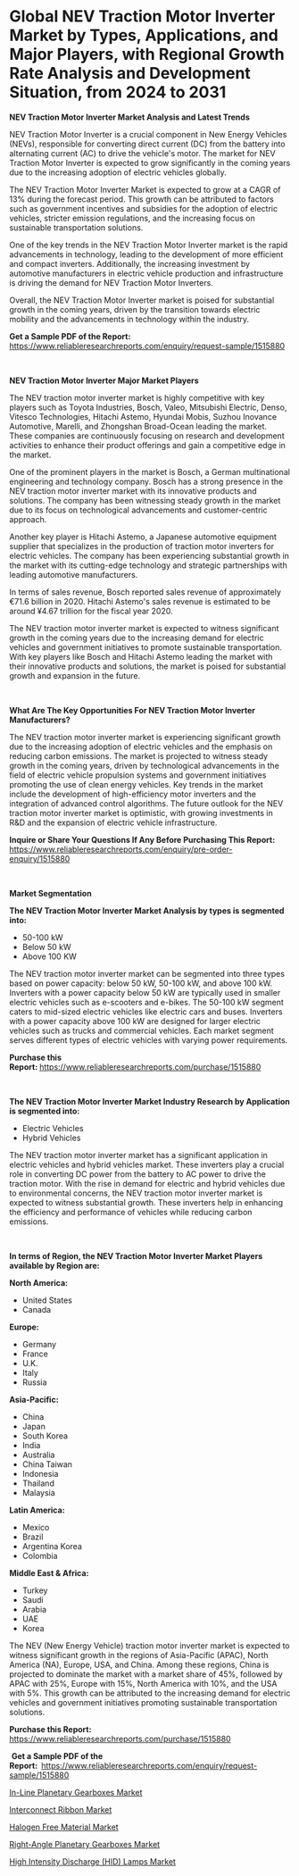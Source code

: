 <p><h1>Global NEV Traction Motor Inverter Market by Types, Applications, and Major Players, with Regional Growth Rate Analysis and Development Situation, from 2024 to 2031</h1></p><p><strong>NEV Traction Motor Inverter Market Analysis and Latest Trends</strong></p>
<p><p>NEV Traction Motor Inverter is a crucial component in New Energy Vehicles (NEVs), responsible for converting direct current (DC) from the battery into alternating current (AC) to drive the vehicle's motor. The market for NEV Traction Motor Inverter is expected to grow significantly in the coming years due to the increasing adoption of electric vehicles globally.</p><p>The NEV Traction Motor Inverter Market is expected to grow at a CAGR of 13% during the forecast period. This growth can be attributed to factors such as government incentives and subsidies for the adoption of electric vehicles, stricter emission regulations, and the increasing focus on sustainable transportation solutions.</p><p>One of the key trends in the NEV Traction Motor Inverter market is the rapid advancements in technology, leading to the development of more efficient and compact inverters. Additionally, the increasing investment by automotive manufacturers in electric vehicle production and infrastructure is driving the demand for NEV Traction Motor Inverters.</p><p>Overall, the NEV Traction Motor Inverter market is poised for substantial growth in the coming years, driven by the transition towards electric mobility and the advancements in technology within the industry.</p></p>
<p><strong>Get a Sample PDF of the Report:&nbsp;</strong> <a href="https://www.reliableresearchreports.com/enquiry/request-sample/1515880">https://www.reliableresearchreports.com/enquiry/request-sample/1515880</a></p>
<p>&nbsp;</p>
<p><strong>NEV Traction Motor Inverter Major Market Players</strong></p>
<p><p>The NEV traction motor inverter market is highly competitive with key players such as Toyota Industries, Bosch, Valeo, Mitsubishi Electric, Denso, Vitesco Technologies, Hitachi Astemo, Hyundai Mobis, Suzhou Inovance Automotive, Marelli, and Zhongshan Broad-Ocean leading the market. These companies are continuously focusing on research and development activities to enhance their product offerings and gain a competitive edge in the market.</p><p>One of the prominent players in the market is Bosch, a German multinational engineering and technology company. Bosch has a strong presence in the NEV traction motor inverter market with its innovative products and solutions. The company has been witnessing steady growth in the market due to its focus on technological advancements and customer-centric approach. </p><p>Another key player is Hitachi Astemo, a Japanese automotive equipment supplier that specializes in the production of traction motor inverters for electric vehicles. The company has been experiencing substantial growth in the market with its cutting-edge technology and strategic partnerships with leading automotive manufacturers.</p><p>In terms of sales revenue, Bosch reported sales revenue of approximately €71.6 billion in 2020. Hitachi Astemo's sales revenue is estimated to be around ¥4.67 trillion for the fiscal year 2020.</p><p>The NEV traction motor inverter market is expected to witness significant growth in the coming years due to the increasing demand for electric vehicles and government initiatives to promote sustainable transportation. With key players like Bosch and Hitachi Astemo leading the market with their innovative products and solutions, the market is poised for substantial growth and expansion in the future.</p></p>
<p>&nbsp;</p>
<p><strong>What Are The Key Opportunities For NEV Traction Motor Inverter Manufacturers?</strong></p>
<p><p>The NEV traction motor inverter market is experiencing significant growth due to the increasing adoption of electric vehicles and the emphasis on reducing carbon emissions. The market is projected to witness steady growth in the coming years, driven by technological advancements in the field of electric vehicle propulsion systems and government initiatives promoting the use of clean energy vehicles. Key trends in the market include the development of high-efficiency motor inverters and the integration of advanced control algorithms. The future outlook for the NEV traction motor inverter market is optimistic, with growing investments in R&D and the expansion of electric vehicle infrastructure.</p></p>
<p><strong>Inquire or Share Your Questions If Any Before Purchasing This Report:</strong> <a href="https://www.reliableresearchreports.com/enquiry/pre-order-enquiry/1515880">https://www.reliableresearchreports.com/enquiry/pre-order-enquiry/1515880</a></p>
<p>&nbsp;</p>
<p><strong>Market Segmentation</strong></p>
<p><strong>The NEV Traction Motor Inverter Market Analysis by types is segmented into:</strong></p>
<p><ul><li>50-100 kW</li><li>Below 50 kW</li><li>Above 100 KW</li></ul></p>
<p><p>The NEV traction motor inverter market can be segmented into three types based on power capacity: below 50 kW, 50-100 kW, and above 100 kW. Inverters with a power capacity below 50 kW are typically used in smaller electric vehicles such as e-scooters and e-bikes. The 50-100 kW segment caters to mid-sized electric vehicles like electric cars and buses. Inverters with a power capacity above 100 kW are designed for larger electric vehicles such as trucks and commercial vehicles. Each market segment serves different types of electric vehicles with varying power requirements.</p></p>
<p><strong>Purchase this Report:&nbsp;</strong><a href="https://www.reliableresearchreports.com/purchase/1515880">https://www.reliableresearchreports.com/purchase/1515880</a></p>
<p>&nbsp;</p>
<p><strong>The NEV Traction Motor Inverter Market Industry Research by Application is segmented into:</strong></p>
<p><ul><li>Electric Vehicles</li><li>Hybrid Vehicles</li></ul></p>
<p><p>The NEV traction motor inverter market has a significant application in electric vehicles and hybrid vehicles market. These inverters play a crucial role in converting DC power from the battery to AC power to drive the traction motor. With the rise in demand for electric and hybrid vehicles due to environmental concerns, the NEV traction motor inverter market is expected to witness substantial growth. These inverters help in enhancing the efficiency and performance of vehicles while reducing carbon emissions.</p></p>
<p>&nbsp;</p>
<p><strong>In terms of Region, the NEV Traction Motor Inverter Market Players available by Region are:</strong></p>
<p>
    <p> <strong> North America: </strong>
        <ul>
            <li>United States</li>
            <li>Canada</li>
        </ul>
        </p> 
    <p> <strong> Europe: </strong>
        <ul>
            <li>Germany</li>
            <li>France</li>
            <li>U.K.</li>
            <li>Italy</li>
            <li>Russia</li>
        </ul>
        </p> 
    <p> <strong> Asia-Pacific: </strong>
        <ul>
            <li>China</li>
            <li>Japan</li>
            <li>South Korea</li>
            <li>India</li>
            <li>Australia</li>
            <li>China Taiwan</li>
            <li>Indonesia</li>
            <li>Thailand</li>
            <li>Malaysia</li>
        </ul>
        </p> 
    <p> <strong> Latin America: </strong>
        <ul>
            <li>Mexico</li>
            <li>Brazil</li>
            <li>Argentina Korea</li>
            <li>Colombia</li>
        </ul>
        </p> 
    <p> <strong> Middle East & Africa: </strong>
        <ul>
            <li>Turkey</li>
            <li>Saudi</li>
            <li>Arabia</li>
            <li>UAE</li>
            <li>Korea</li>
        </ul>
    </p>
    </p>
<p><p>The NEV (New Energy Vehicle) traction motor inverter market is expected to witness significant growth in the regions of Asia-Pacific (APAC), North America (NA), Europe, USA, and China. Among these regions, China is projected to dominate the market with a market share of 45%, followed by APAC with 25%, Europe with 15%, North America with 10%, and the USA with 5%. This growth can be attributed to the increasing demand for electric vehicles and government initiatives promoting sustainable transportation solutions.</p></p>
<p><strong>Purchase this Report: </strong><a href="https://www.reliableresearchreports.com/purchase/1515880">https://www.reliableresearchreports.com/purchase/1515880</a></p>
<p>&nbsp;<strong>Get a Sample PDF of the Report:&nbsp;&nbsp;</strong><a href="https://www.reliableresearchreports.com/enquiry/request-sample/1515880">https://www.reliableresearchreports.com/enquiry/request-sample/1515880</a></p>
<p><strong></strong></p>
<p><p><a href="https://issuu.com/reportprime-2/docs/in-line-planetary-gearboxes-market-size-2030.pptx">In-Line Planetary Gearboxes Market</a></p><p><a href="https://view.publitas.com/reportprime-1/interconnect-ribbon-market-research-report-forecasted-for-period-from-2024-2031-by-market-type-market-application-and-region/">Interconnect Ribbon Market</a></p><p><a href="https://sudsy-motorcycle-bbc.notion.site/Halogen-Free-Material-Market-Offers-Provide-Insightful-Data-for-the-Time-Period-from-2024-to-2031-an-937765fe4ab34d76b26ef3adb978a0e5">Halogen Free Material Market</a></p><p><a href="https://issuu.com/reportprime-2/docs/right-angle-planetary-gearboxes-market-size-2030.p">Right-Angle Planetary Gearboxes Market</a></p><p><a href="https://meowing-canidae-761.notion.site/High-Intensity-Discharge-HID-Lamps-Market-Size-and-Examines-its-Market-Scope-with-a-Primary-Focu-64c99893de7c4aa19022938446598d71">High Intensity Discharge (HID) Lamps Market</a></p></p>